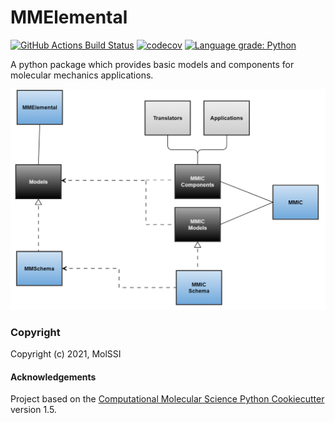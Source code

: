 MMElemental
==============================
[//]: # (Badges)
[![GitHub Actions Build Status](https://github.com/MolSSI/MMElemental/workflows/CI/badge.svg)](https://github.com/MolSSI/MMElemental/actions?query=workflow%3ACI)
[![codecov](https://codecov.io/gh/MolSSI/MMElemental/branch/master/graph/badge.svg)](https://codecov.io/gh/MolSSI/MMElemental/branch/master)
[![Language grade: Python](https://img.shields.io/lgtm/grade/python/g/MolSSI/MMElemental.svg?logo=lgtm&logoWidth=18)](https://lgtm.com/projects/g/MolSSI/MMElemental/context:python)

A python package which provides basic models and components for molecular mechanics applications.

![image](mmelemental/data/imgs/mmelemental.png)


### Copyright
Copyright (c) 2021, MolSSI

#### Acknowledgements

Project based on the
[Computational Molecular Science Python Cookiecutter](https://github.com/molssi/cookiecutter-cms) version 1.5.
